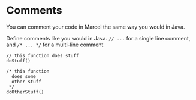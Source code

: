 # Comments

You can comment your code in Marcel the same way you would in Java.

Define comments like you would in Java. `// ...` for a single line comment, and `/* ... */` for a multi-line comment


```marcel
// this function does stuff
doStuff()

/* this function
  does some
  other stuff
 */
doOtherStuff()
```